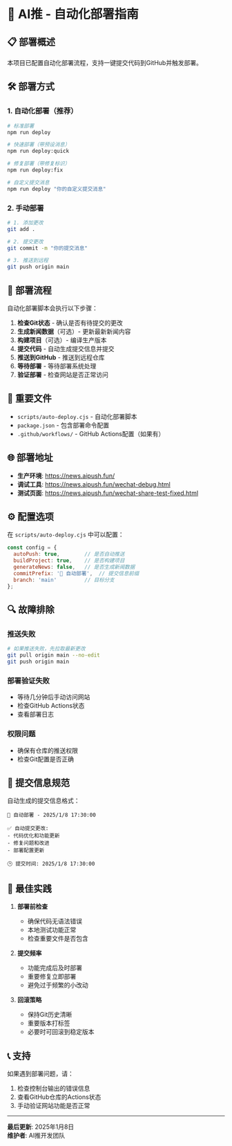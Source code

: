 # 🚀 AI推 - 自动化部署指南

## 📋 部署概述

本项目已配置自动化部署流程，支持一键提交代码到GitHub并触发部署。

## 🛠️ 部署方式

### 1. 自动化部署（推荐）

```bash
# 标准部署
npm run deploy

# 快速部署（带预设消息）
npm run deploy:quick

# 修复部署（带修复标识）
npm run deploy:fix

# 自定义提交消息
npm run deploy "你的自定义提交消息"
```

### 2. 手动部署

```bash
# 1. 添加更改
git add .

# 2. 提交更改
git commit -m "你的提交消息"

# 3. 推送到远程
git push origin main
```

## 🔧 部署流程

自动化部署脚本会执行以下步骤：

1. **检查Git状态** - 确认是否有待提交的更改
2. **生成新闻数据**（可选）- 更新最新新闻内容
3. **构建项目**（可选）- 编译生产版本
4. **提交代码** - 自动生成提交信息并提交
5. **推送到GitHub** - 推送到远程仓库
6. **等待部署** - 等待部署系统处理
7. **验证部署** - 检查网站是否正常访问

## 📁 重要文件

- `scripts/auto-deploy.cjs` - 自动化部署脚本
- `package.json` - 包含部署命令配置
- `.github/workflows/` - GitHub Actions配置（如果有）

## 🌐 部署地址

- **生产环境**: https://news.aipush.fun/
- **调试工具**: https://news.aipush.fun/wechat-debug.html
- **测试页面**: https://news.aipush.fun/wechat-share-test-fixed.html

## ⚙️ 配置选项

在 `scripts/auto-deploy.cjs` 中可以配置：

```javascript
const config = {
  autoPush: true,        // 是否自动推送
  buildProject: true,    // 是否构建项目
  generateNews: false,   // 是否生成新闻数据
  commitPrefix: '🚀 自动部署',  // 提交信息前缀
  branch: 'main'         // 目标分支
};
```

## 🔍 故障排除

### 推送失败
```bash
# 如果推送失败，先拉取最新更改
git pull origin main --no-edit
git push origin main
```

### 部署验证失败
- 等待几分钟后手动访问网站
- 检查GitHub Actions状态
- 查看部署日志

### 权限问题
- 确保有仓库的推送权限
- 检查Git配置是否正确

## 📝 提交信息规范

自动生成的提交信息格式：
```
🚀 自动部署 - 2025/1/8 17:30:00

✅ 自动提交更改:
- 代码优化和功能更新
- 修复问题和改进
- 部署配置更新

🕒 提交时间: 2025/1/8 17:30:00
```

## 🎯 最佳实践

1. **部署前检查**
   - 确保代码无语法错误
   - 本地测试功能正常
   - 检查重要文件是否包含

2. **提交频率**
   - 功能完成后及时部署
   - 重要修复立即部署
   - 避免过于频繁的小改动

3. **回滚策略**
   - 保持Git历史清晰
   - 重要版本打标签
   - 必要时可回滚到稳定版本

## 📞 支持

如果遇到部署问题，请：
1. 检查控制台输出的错误信息
2. 查看GitHub仓库的Actions状态
3. 手动验证网站功能是否正常

---

**最后更新**: 2025年1月8日  
**维护者**: AI推开发团队

